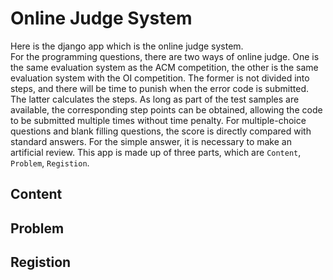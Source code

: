 # Online Judge System
Here is the django app which is the online judge system.  
For the programming questions, there are two ways of online judge.
One is the same evaluation system as the ACM competition, the 
other is the same evaluation system with the OI competition.
The former is not divided into steps,
and there will be time to punish when the error code is submitted.
The latter calculates the steps.
As long as part of the test samples are available,
the corresponding step points can be obtained, allowing the code
to be submitted multiple times without time penalty.
For multiple-choice questions and blank filling questions, 
the score is directly compared with standard answers. 
For the simple answer, it is necessary to make an artificial
review.
This app is made up of three parts,
which are `Content`, `Problem`, `Registion`.
  
## Content

## Problem

## Registion